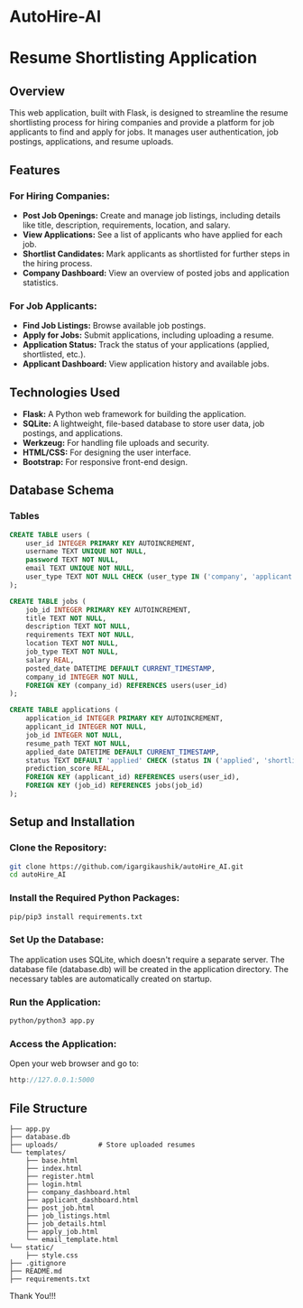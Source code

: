 # AutoHire-AI

# Resume Shortlisting Application


## Overview
This web application, built with Flask, is designed to streamline the resume shortlisting process for hiring companies and provide a platform for job applicants to find and apply for jobs. It manages user authentication, job postings, applications, and resume uploads.

## Features

### For Hiring Companies:
- **Post Job Openings:** Create and manage job listings, including details like title, description, requirements, location, and salary.
- **View Applications:** See a list of applicants who have applied for each job.
- **Shortlist Candidates:** Mark applicants as shortlisted for further steps in the hiring process.
- **Company Dashboard:** View an overview of posted jobs and application statistics.

### For Job Applicants:
- **Find Job Listings:** Browse available job postings.
- **Apply for Jobs:** Submit applications, including uploading a resume.
- **Application Status:** Track the status of your applications (applied, shortlisted, etc.).
- **Applicant Dashboard:** View application history and available jobs.

## Technologies Used
- **Flask:** A Python web framework for building the application.
- **SQLite:** A lightweight, file-based database to store user data, job postings, and applications.
- **Werkzeug:** For handling file uploads and security.
- **HTML/CSS:** For designing the user interface.
- **Bootstrap:** For responsive front-end design.

## Database Schema

### Tables
```sql
CREATE TABLE users (
    user_id INTEGER PRIMARY KEY AUTOINCREMENT,
    username TEXT UNIQUE NOT NULL,
    password TEXT NOT NULL,
    email TEXT UNIQUE NOT NULL,
    user_type TEXT NOT NULL CHECK (user_type IN ('company', 'applicant'))
);

CREATE TABLE jobs (
    job_id INTEGER PRIMARY KEY AUTOINCREMENT,
    title TEXT NOT NULL,
    description TEXT NOT NULL,
    requirements TEXT NOT NULL,
    location TEXT NOT NULL,
    job_type TEXT NOT NULL,
    salary REAL,
    posted_date DATETIME DEFAULT CURRENT_TIMESTAMP,
    company_id INTEGER NOT NULL,
    FOREIGN KEY (company_id) REFERENCES users(user_id)
);

CREATE TABLE applications (
    application_id INTEGER PRIMARY KEY AUTOINCREMENT,
    applicant_id INTEGER NOT NULL,
    job_id INTEGER NOT NULL,
    resume_path TEXT NOT NULL,
    applied_date DATETIME DEFAULT CURRENT_TIMESTAMP,
    status TEXT DEFAULT 'applied' CHECK (status IN ('applied', 'shortlisted', 'not shortlisted')),
    prediction_score REAL,
    FOREIGN KEY (applicant_id) REFERENCES users(user_id),
    FOREIGN KEY (job_id) REFERENCES jobs(job_id)
);

```

## Setup and Installation

### Clone the Repository:

``` bash
git clone https://github.com/igargikaushik/autoHire_AI.git
cd autoHire_AI
```

### Install the Required Python Packages:

``` bash
pip/pip3 install requirements.txt
```

### Set Up the Database:
The application uses SQLite, which doesn't require a separate server. The database file (database.db) will be created in the application directory. The necessary tables are automatically created on startup.

### Run the Application:

``` bash
python/python3 app.py
```

### Access the Application:
Open your web browser and go to:
``` cpp
http://127.0.0.1:5000
```

## File Structure

``` pgsql
├── app.py
├── database.db
├── uploads/          # Store uploaded resumes
└── templates/
    ├── base.html
    ├── index.html
    ├── register.html
    ├── login.html
    ├── company_dashboard.html
    ├── applicant_dashboard.html
    ├── post_job.html
    ├── job_listings.html
    ├── job_details.html
    ├── apply_job.html
    └── email_template.html
└── static/
    ├── style.css
├── .gitignore
├── README.md
├── requirements.txt
```
Thank You!!!

